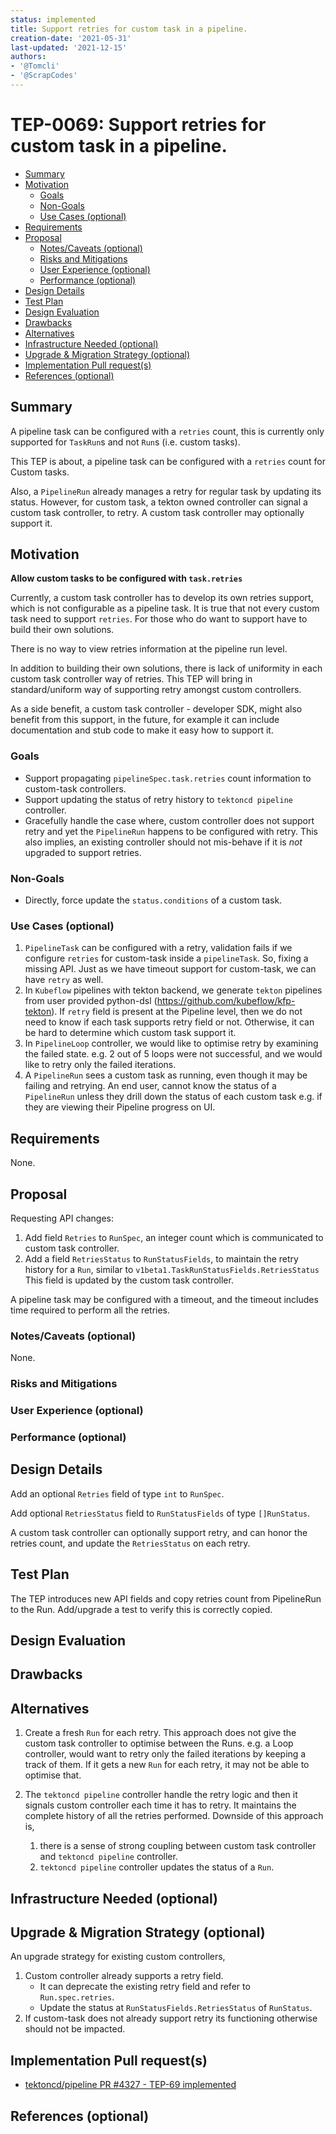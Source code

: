 ```yaml
---
status: implemented
title: Support retries for custom task in a pipeline.
creation-date: '2021-05-31'
last-updated: '2021-12-15'
authors:
- '@Tomcli'
- '@ScrapCodes'
---
```


# TEP-0069: Support retries for custom task in a pipeline.

<!-- toc -->
- [Summary](#summary)
- [Motivation](#motivation)
  - [Goals](#goals)
  - [Non-Goals](#non-goals)
  - [Use Cases (optional)](#use-cases-optional)
- [Requirements](#requirements)
- [Proposal](#proposal)
  - [Notes/Caveats (optional)](#notescaveats-optional)
  - [Risks and Mitigations](#risks-and-mitigations)
  - [User Experience (optional)](#user-experience-optional)
  - [Performance (optional)](#performance-optional)
- [Design Details](#design-details)
- [Test Plan](#test-plan)
- [Design Evaluation](#design-evaluation)
- [Drawbacks](#drawbacks)
- [Alternatives](#alternatives)
- [Infrastructure Needed (optional)](#infrastructure-needed-optional)
- [Upgrade &amp; Migration Strategy (optional)](#upgrade--migration-strategy-optional)
- [Implementation Pull request(s)](#implementation-pull-requests)
- [References (optional)](#references-optional)
<!-- /toc -->

## Summary

A pipeline task can be configured with a `retries` count, this is 
currently only supported for `TaskRun`s and not `Run`s (i.e. custom tasks).

This TEP is about, a pipeline task can be configured with a `retries` count
for Custom tasks.

Also, a `PipelineRun` already manages a retry for regular task
by updating its status. However, for custom task, a tekton owned controller
can signal a custom task controller, to retry. A custom task controller may
optionally support it.

## Motivation

**Allow custom tasks to be configured with `task.retries`**

Currently, a custom task controller has to develop its own retries support,
which is not configurable as a pipeline task. It is true that not every
custom task need to support `retries`. For those who do want to support have to
build their own solutions.

There is no way to view retries information at the pipeline run level.

In addition to building their own solutions, there is lack of uniformity in each
custom task controller way of retries. This TEP will bring in standard/uniform
way of supporting retry amongst custom controllers.

As a side benefit, a custom task controller - developer SDK, might also benefit
from this support, in the future, for example it can include documentation and
stub code to make it easy how to support it.

### Goals
* Support propagating `pipelineSpec.task.retries` count information to
  custom-task controllers.
* Support updating the status of retry history to `tektoncd pipeline` 
  controller.
* Gracefully handle the case where, custom controller does not support retry
  and yet the `PipelineRun` happens to be configured with retry. This also
  implies, an existing controller should not mis-behave if it is _not_ upgraded
  to support retries.

### Non-Goals
* Directly, force update the `status.conditions` of a custom task.

### Use Cases (optional)
1. `PipelineTask` can be configured with a retry, validation fails if we
   configure `retries` for custom-task inside a `pipelineTask`. So, fixing a
   missing API. Just as we have timeout support for custom-task, we can have
   `retry` as well.
2. In `Kubeflow` pipelines with tekton backend, we generate `tekton` pipelines
   from user provided python-dsl (https://github.com/kubeflow/kfp-tekton). If 
   `retry` field is present at the Pipeline level, then we do not need to know
   if each task supports retry field or not. Otherwise, it can be hard to
   determine which custom task support it.
3. In `PipelineLoop` controller, we would like to optimise retry by examining 
   the failed state. e.g. 2 out of 5 loops were not successful, and we would
   like to retry only the failed iterations.
4. A `PipelineRun` sees a custom task as running, even though it may be failing 
  and retrying. An end user, cannot know the status of a `PipelineRun` unless
   they drill down the status of each custom task e.g. if they are viewing their
   Pipeline progress on UI.

## Requirements

None.

## Proposal

Requesting API changes:

1. Add field `Retries` to `RunSpec`, an integer count which is communicated to
   custom task controller.
2. Add a field `RetriesStatus` to `RunStatusFields`, to maintain the retry
   history for a `Run`, similar to `v1beta1.TaskRunStatusFields.RetriesStatus`
   This field is updated by the custom task controller.

A pipeline task may be configured with a timeout, and the timeout includes time
required to perform all the retries.

### Notes/Caveats (optional)
None.

### Risks and Mitigations

<!--
What are the risks of this proposal and how do we mitigate. Think broadly.
For example, consider both security and how this will impact the larger
kubernetes ecosystem.

How will security be reviewed and by whom?

How will UX be reviewed and by whom?

Consider including folks that also work outside the WGs or subproject.
-->

### User Experience (optional)

<!--
Consideration about the user experience. Depending on the area of change,
users may be task and pipeline editors, they may trigger task and pipeline
runs or they may be responsible for monitoring the execution of runs,
via CLI, dashboard or a monitoring system.

Consider including folks that also work on CLI and dashboard.
-->

### Performance (optional)

<!--
Consideration about performance.
What impact does this change have on the start-up time and execution time
of task and pipeline runs? What impact does it have on the resource footprint
of Tekton controllers as well as task and pipeline runs?

Consider which use cases are impacted by this change and what are their
performance requirements.
-->

## Design Details

Add an optional `Retries` field of type `int` to `RunSpec`.

Add optional `RetriesStatus` field to `RunStatusFields` of type `[]RunStatus`.

A custom task controller can optionally support retry, and can honor the retries
count, and update the `RetriesStatus` on each retry.

## Test Plan

The TEP introduces new API fields and copy retries count from PipelineRun to the Run.
Add/upgrade a test to verify this is correctly copied.

## Design Evaluation
<!--
How does this proposal affect the reusability, simplicity, flexibility 
and conformance of Tekton, as described in [design principles](https://github.com/tektoncd/community/blob/master/design-principles.md)
-->

## Drawbacks

<!--
Why should this TEP _not_ be implemented?
-->

## Alternatives

1. Create a fresh `Run` for each retry.
    This approach does not give the custom task controller to optimise between the Runs.
    e.g. a Loop controller, would want to retry only the failed iterations by keeping a 
    track of them. If it gets a new `Run` for each retry, it may not be able to optimise
    that.

2. The `tektoncd pipeline` controller handle the retry logic and then it
  signals custom controller each time it has to retry. It maintains the complete
  history of all the retries performed.
  Downside of this approach is, 
   1) there is a sense of strong coupling between
     custom task controller and `tektoncd pipeline` controller. 
   2) `tektoncd pipeline` controller updates the status of a `Run`.

## Infrastructure Needed (optional)

<!--
Use this section if you need things from the project/SIG.  Examples include a
new subproject, repos requested, github details.  Listing these here allows a
SIG to get the process for these resources started right away.
-->

## Upgrade & Migration Strategy (optional)

An upgrade strategy for existing custom controllers,

1. Custom controller already supports a retry field. 
   - It can deprecate the existing retry field and refer to `Run.spec.retries`.
   - Update the status at `RunStatusFields.RetriesStatus` of `RunStatus`.
2. If custom-task does not already support retry its functioning otherwise
   should not be impacted.

## Implementation Pull request(s)

* [tektoncd/pipeline PR #4327 - TEP-69 implemented](https://github.com/tektoncd/pipeline/pull/4327)

## References (optional)

<!--
Use this section to add links to GitHub issues, other TEPs, design docs in Tekton
shared drive, examples, etc. This is useful to refer back to any other related links
to get more details.
-->
